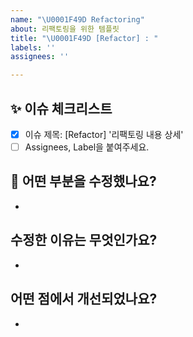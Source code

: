 ```yaml
---
name: "\U0001F49D Refactoring"
about: 리팩토링을 위한 템플릿
title: "\U0001F49D [Refactor] : "
labels: ''
assignees: ''

---
```


## ✨ 이슈 체크리스트

- [x] 이슈 제목: [Refactor] '리팩토링 내용 상세'
- [ ] Assignees, Label을 붙여주세요.

## 💝 어떤 부분을 수정했나요?

- 
## 수정한 이유는 무엇인가요?

- 
## 어떤 점에서 개선되었나요?

-
